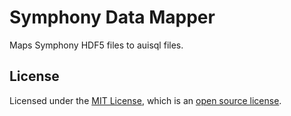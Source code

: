 # Symphony Data Mapper

Maps Symphony HDF5 files to auisql files.

## License

Licensed under the [MIT License](https://opensource.org/licenses/MIT), which is an [open source license](https://opensource.org/docs/osd).
